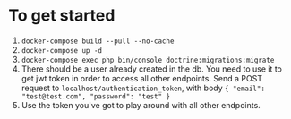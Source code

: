 # To get started
1. `docker-compose build --pull --no-cache`
2. `docker-compose up -d `
3. `docker-compose exec php bin/console doctrine:migrations:migrate`
4. There should be a user already created in the db. You need to use it to get jwt token in order to access all other endpoints.
Send a POST request to `localhost/authentication_token`, with body `{
   "email": "test@test.com",
   "password": "test"
   }`
5. Use the token you've got to play around with all other endpoints.
